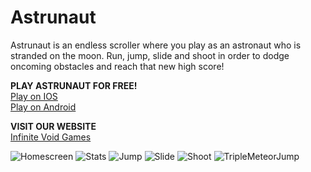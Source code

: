 # Astrunaut
 Astrunaut is an endless scroller where you play as an astronaut who is stranded on the moon. Run, jump, slide and shoot in order to dodge oncoming obstacles and reach that new high score!
 
 **PLAY ASTRUNAUT FOR FREE!**<br/>
 [Play on IOS](https://apps.apple.com/gb/app/astrunaut/id1599727489)<br/>
 [Play on Android](https://play.google.com/store/apps/details?id=com.Endev.Astrunaught)
 
 **VISIT OUR WEBSITE**<br/>
 [Infinite Void Games](https://www.infinitevoidgames.com/)
 
![Homescreen](https://user-images.githubusercontent.com/15033950/208257147-d8620391-235f-4e12-b358-bbb22f1e4011.jpg)
![Stats](https://user-images.githubusercontent.com/15033950/208257154-de4229ed-2458-4fc9-9ac9-0555e29c50ee.jpg)
![Jump](https://user-images.githubusercontent.com/15033950/208257160-787a7205-aeef-453d-8c8f-09bc3b94f9f4.jpg)
![Slide](https://user-images.githubusercontent.com/15033950/208257170-3e2e20ae-fc51-4ed6-aaae-0aa1a852832b.jpg)
![Shoot](https://user-images.githubusercontent.com/15033950/208257174-a2e08ccd-6df7-4aa3-b6ae-4d848e3324b7.jpg)
![TripleMeteorJump](https://user-images.githubusercontent.com/15033950/208257176-d2f76988-ae22-4106-bbce-5f60c594e194.jpg)
 
 
